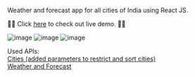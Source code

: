 Weather and forecast app for all cities of India using React JS.

🚀🚀 Click [here](https://indian-weather-clock.netlify.app/) to check out live demo. 🚀🚀

![image](https://github.com/swatimoluguri/weather-app/assets/149689000/36fb8a5a-b71e-49ff-8559-16cd451e1db1)
![image](https://github.com/swatimoluguri/weather-app/assets/149689000/2528ccd3-ff70-4a89-92bb-7807f685b9d3)
![image](https://github.com/swatimoluguri/weather-app/assets/149689000/07195b1d-c9d5-4e6c-8d7b-d1f3fb7414b9)

Used APIs:<br>
[Cities (added parameters to restrict and sort cities)](https://rapidapi.com/wirefreethought/api/geodb-cities/)<br>
[Weather and Forecast](https://openweathermap.org/)<br>





